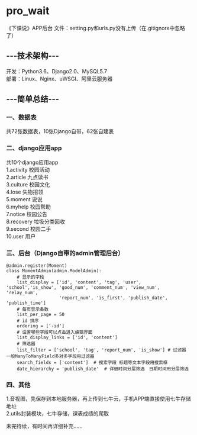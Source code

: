 # pro_wait
《下课说》APP后台 
文件：setting.py和urls.py没有上传（在.gitignore中忽略了）  


## ---技术架构---
开发：Python3.6、Django2.0、MySQL5.7   
部署：Linux、Nginx、uWSGI、阿里云服务器
 

## ---简单总结---
### 一、数据表
共72张数据表，10张Django自带，62张自建表  

  
### 二、django应用app
共10个django应用app   
1.activity 校园活动  
2.article 九点读书    
3.culture 校园文化    
4.lose 失物招领  
5.moment 说说  
6.myhelp 校园帮助  
7.notice 校园公告  
8.recovery 垃圾分类回收  
9.second 校园二手  
10.user 用户  
 
  

### 三、后台（Django自带的admin管理后台）  
```
@admin.register(Moment)  
class MomentAdmin(admin.ModelAdmin):  
    # 显示的字段  
    list_display = ['id', 'content', 'tag', 'user', 'school','is_show', 'good_num', 'comment_num', 'view_num', 'relay_num',
                    'report_num', 'is_first', 'publish_date', 'publish_time']  
    # 每页显示条数  
    list_per_page = 50  
    # id 排序  
    ordering = ['-id']  
    # 设置哪些字段可以点击进入编辑界面  
    list_display_links = ['id', 'content']  
    # 筛选器  
    list_filter = ['school', 'tag', 'report_num', 'is_show'] # 过滤器  一般ManyToManyField多对多字段用过滤器  
    search_fields = ['content']  # 搜索字段 标题等文本字段用搜索框  
    date_hierarchy = 'publish_date'  # 详细时间分层筛选　日期时间用分层筛选  
```
   
  
  
    
### 四、其他  
1.音视图，先保存到本地服务器，再上传到七牛云，手机APP端直接使用七牛存储地址  
2.utils封装模块，七牛存储，课表成绩的爬取  
  
  
未完待续，有时间再详细补充......

  
 
